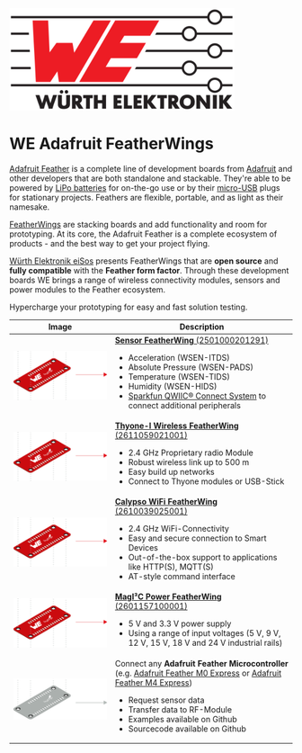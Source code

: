 ![WE Logo](assets/WE_Logo_small_t.png)

# WE Adafruit FeatherWings

[Adafruit Feather](https://www.adafruit.com/feather) is a complete line of development boards from [Adafruit](https://www.adafruit.com/) and other developers that are both standalone and stackable. They're able to be powered by [LiPo batteries](https://en.wikipedia.org/wiki/Lithium_polymer_battery) for on-the-go use or by their [micro-USB](https://www.we-online.de/katalog/de/em/connectors/input_output_connectors/wr-com) plugs for stationary projects. Feathers are flexible, portable, and as light as their namesake.

[FeatherWings](https://learn.adafruit.com/adafruit-feather/featherwings) are stacking boards and add functionality and room for prototyping. At its core, the Adafruit Feather is a complete ecosystem of products - and the best way to get your project flying.

[Würth Elektronik eiSos](https://www.we-online.de/web/en/wuerth_elektronik/start.php) presents FeatherWings that are **open source** and **fully compatible** with the **Feather form factor**. Through these development boards WE brings a range of wireless connectivity modules, sensors and power modules to the Feather ecosystem.

Hypercharge your prototyping for easy and fast solution testing.

| Image    | Description |
| -------- | ----------- |
|![WE FeatherWings](assets/Stacked-FeatherWings-single-board.png) | [**Sensor FeatherWing** (2501000201291)](/SensorFeatherWing) <ul> <li>Acceleration (WSEN-ITDS)<li>Absolute Pressure (WSEN-PADS)<li>Temperature (WSEN-TIDS)<li>Humidity (WSEN-HIDS)<li>[Sparkfun QWIIC® Connect System](https://www.sparkfun.com/qwiic) to connect additional peripherals </ul> |
|![WE FeatherWings](assets/Stacked-FeatherWings-single-board.png) | [**Thyone-I Wireless FeatherWing** (2611059021001)](/ThyoneWirelessFeatherWing)<ul><li>2.4 GHz Proprietary radio Module<li>Robust wireless link up to 500 m<li>Easy build up networks<li>Connect to Thyone modules or USB-Stick</ul> |
|![WE FeatherWings](assets/Stacked-FeatherWings-single-board.png) | [**Calypso WiFi FeatherWing** (2610039025001)](/CalypsoWiFiFeatherWing)<ul><li>2.4 GHz WiFi-Connectivity <li>Easy and secure connection to Smart Devices<li>Out-of-the-box support to applications like HTTP(S), MQTT(S) <li>AT-style command interface </ul> |
|![WE FeatherWings](assets/Stacked-FeatherWings-single-board.png) | [**MagI³C Power FeatherWing** (2601157100001)](/MagI3CPowerFeatherWing)<ul><li>5 V and 3.3 V power supply<li>Using a range of input voltages (5 V, 9 V, 12 V, 15 V, 18 V and 24 V industrial rails)</ul> |
|![Adafruit Feather](assets/Stacked-FeatherWings-single-board-Mx.png) | Connect any **Adafruit Feather Microcontroller** <br>(e.g. [Adafruit Feather M0 Express](https://www.adafruit.com/product/3403) or [Adafruit Feather M4 Express](https://www.adafruit.com/product/3857))<ul><li>Request sensor data<li>Transfer data to RF-Module<li>Examples available on Github<li>Sourcecode available on Github</ul> |
